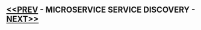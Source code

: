 ## [<<PREV](Part_01_Spring_Boot_Microservices_Building_Services.md) - MICROSERVICE SERVICE DISCOVERY - [NEXT>>](Part_04_Spring_Boot_Microservices_API_Gateway.md)
